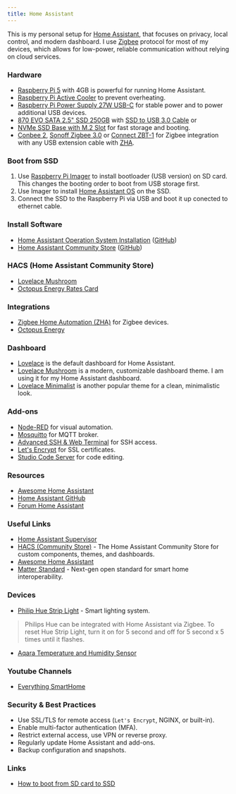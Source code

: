 ```yaml
---
title: Home Assistant
---
```


This is my personal setup for [Home Assistant](https://www.home-assistant.io/), that focuses on privacy, local control, and modern dashboard. I use [Zigbee](https://en.wikipedia.org/wiki/Zigbee) protocol for most of my devices, which allows for low-power, reliable communication without relying on cloud services.

### Hardware

- [Raspberry Pi 5](https://www.raspberrypi.com/products/raspberry-pi-5/) with 4GB is powerful for running Home Assistant.
- [Raspberry Pi Active Cooler](https://www.raspberrypi.com/products/active-cooler/) to prevent overheating.
- [Raspberry Pi Power Supply 27W USB-C](https://www.raspberrypi.com/products/power-supply/) for stable power and to power additional USB devices.
- [870 EVO SATA 2.5" SSD 250GB](https://www.samsung.com/uk/memory-storage/sata-ssd/870-evo-250gb-sata-3-2-5-ssd-mz-77e250b-eu/) with [SSD to USB 3.0 Cable](https://thepihut.com/products/ssd-to-usb-3-0-cable-for-raspberry-pi) or
- [NVMe SSD Base with M.2 Slot](https://shop.pimoroni.com/products/nvme-base?variant=41219587178579) for fast storage and booting.
- [Conbee 2](https://phoscon.de/en/conbee2), [Sonoff Zigbee 3.0](https://sonoff.tech/products/sonoff-zigbee-3-0-usb-dongle-plus-zbdongle-p) or [Connect ZBT-1](https://www.home-assistant.io/connectzbt1/) for Zigbee integration with any USB extension cable with [ZHA](https://www.home-assistant.io/integrations/zha/).

### Boot from SSD

1. Use [Raspberry Pi Imager](https://www.raspberrypi.com/software/) to install bootloader (USB version) on SD card. This changes the booting order to boot from USB storage first.
2. Use Imager to install [Home Assistant OS](https://www.home-assistant.io/installation/raspberrypi) on the SSD.
3. Connect the SSD to the Raspberry Pi via USB and boot it up conected to ethernet cable.

### Install Software

- [Home Assistant Operation System Installation](https://www.home-assistant.io/installation/) ([GitHub](https://github.com/home-assistant/home-assistant.io))
- [Home Assistant Community Store](https://www.hacs.xyz/) ([GitHub](https://github.com/hacs/integration))

### HACS (Home Assistant Community Store)

- [Lovelace Mushroom](https://github.com/piitaya/lovelace-mushroom)
- [Octopus Energy Rates Card](https://github.com/lozzd/octopus-energy-rates-card)

### Integrations

- [Zigbee Home Automation (ZHA)](https://www.home-assistant.io/integrations/zha/) for Zigbee devices.
- [Octopus Energy](https://bottlecapdave.github.io/HomeAssistant-OctopusEnergy/)

### Dashboard

- [Lovelace](https://www.home-assistant.io/lovelace/) is the default dashboard for Home Assistant.
- [Lovelace Mushroom](https://github.com/piitaya/lovelace-mushroom) is a modern, customizable dashboard theme. I am using it for my Home Assistant dashboard.
- [Lovelace Minimalist](https://ui-lovelace-minimalist.github.io/UI/) is another popular theme for a clean, minimalistic look.

### Add-ons

- [Node-RED](https://nodered.org/) for visual automation.
- [Mosquitto](https://mosquitto.org/) for MQTT broker.
- [Advanced SSH & Web Terminal](https://github.com/hassio-addons/addon-ssh) for SSH access.
- [Let's Encrypt](https://letsencrypt.org/) for SSL certificates.
- [Studio Code Server](https://github.com/hassio-addons/addon-vscode) for code editing.

### Resources

- [Awesome Home Assistant](https://github.com/frenck/awesome-home-assistant)
- [Home Assistant GitHub](https://github.com/home-assistant/core)
- [Forum Home Assistant](https://community.home-assistant.io/)

### Useful Links

- [Home Assistant Supervisor](https://github.com/home-assistant/supervisor)
- [HACS (Community Store)](https://hacs.xyz/) - The Home Assistant Community Store for custom components, themes, and dashboards.
- [Awesome Home Assistant](https://www.awesome-ha.com/)
- [Matter Standard](https://csa-iot.org/all-solutions/matter/) - Next-gen open standard for smart home interoperability.

### Devices

- [Philip Hue Strip Light](https://www.philips-hue.com/en-gb/products/smart-light-strips) - Smart lighting system.

> Philips Hue can be integrated with Home Assistant via Zigbee.
To reset Hue Strip Light, turn it on for 5 second and off for 5 second x 5 times until it flashes.

- [Aqara Temperature and Humidity Sensor](https://www.aqara.com/eu/product/temperature-humidity-sensor/)

### Youtube Channels

- [Everything SmartHome](https://www.youtube.com/@EverythingSmartHome)

### Security & Best Practices

- Use SSL/TLS for remote access (`Let's Encrypt`, NGINX, or built-in).
- Enable multi-factor authentication (MFA).
- Restrict external access, use VPN or reverse proxy.
- Regularly update Home Assistant and add-ons.
- Backup configuration and snapshots.

### Links

- [How to boot from SD card to SSD](https://adam.ac/blog/raspberry-pi-home-assistant-from-sd-card-to-ssd/amp/)
